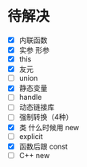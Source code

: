 # 待解决

- [x] 内联函数
- [x] 实参 形参
- [x] this
- [x] 友元
- [ ] union
- [x] 静态变量
- [ ] handle
- [ ] 动态链接库
- [ ] 强制转换（4种）
- [x] 类 什么时候用 new
- [ ] explicit
- [x] 函数后跟 const
- [ ] C++ new
